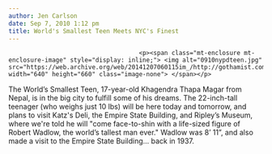 ```yaml
---
author: Jen Carlson
date: Sep 7, 2010 1:12 pm
title: World's Smallest Teen Meets NYC's Finest
---
```


	
										<p><span class="mt-enclosure mt-enclosure-image" style="display: inline;"> <img alt="0910nypdteen.jpg" src="https://web.archive.org/web/20141207060115im_/http://gothamist.com/attachments/arts_jen/0910nypdteen.jpg" width="640" height="660" class="image-none"> </span></p>

<p>The World&#x2019;s Smallest Teen, 17-year-old Khagendra Thapa Magar from Nepal, is in the big city to fulfill some of his dreams. The 22-inch-tall teenager (who weighs just 10 lbs) will be here today and tomorrow, and plans to visit Katz&apos;s Deli, the Empire State Building, and Ripley&#x2019;s Museum, where we&apos;re told he will &quot;come face-to-shin with a life-sized figure of Robert Wadlow, the world&#x2019;s tallest man ever.&quot; Wadlow was 8&#x2019; 11&#x201D;, and also made a visit to the Empire State Building... back in 1937.</p>					
										
									
				